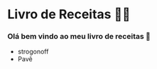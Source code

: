 # Livro de Receitas :man_cook:

### Olá bem vindo ao meu livro de receitas :wave:

- strogonoff
- Pavê

